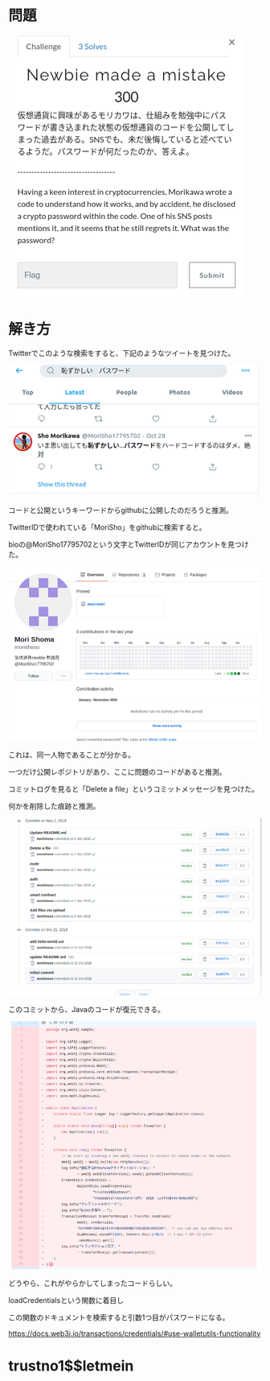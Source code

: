 # 問題

![](img/img1.png)

# 解き方

Twitterでこのような検索をすると、下記のようなツイートを見つけた。

![img/img2.png](img/img2.png)

コードと公開というキーワードからgithubに公開したのだろうと推測。

TwitterIDで使われている「MoriSho」をgithubに検索すると。

bioの@MoriSho17795702という文字とTwitterIDが同じアカウントを見つけた。

![](img/img3.png)

これは、同一人物であることが分かる。

一つだけ公開レポジトリがあり、ここに問題のコードがあると推測。

コミットログを見ると「Delete a file」というコミットメッセージを見つけた。

何かを削除した痕跡と推測。

![](img/img4.png)

このコミットから、Javaのコードが復元できる。

![](img/img5.png)

どうやら、これがやらかしてしまったコードらしい。

loadCredentialsという関数に着目し

この関数のドキュメントを検索すると引数1つ目がパスワードになる。

https://docs.web3j.io/transactions/credentials/#use-walletutils-functionality

# trustno1$$letmein

